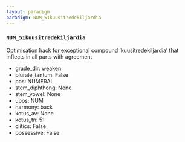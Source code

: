 ```yaml
---
layout: paradigm
paradigm: NUM_51kuusitredekiljardia
---
```

### ` NUM_51kuusitredekiljardia `

Optimisation hack for exceptional compound ’kuusitredekiljardia’ that inflects in all parts with agreement
* grade_dir: weaken
* plurale_tantum: False
* pos: NUMERAL
* stem_diphthong: None
* stem_vowel: None
* upos: NUM
* harmony: back
* kotus_av: None
* kotus_tn: 51
* clitics: False
* possessive: False
